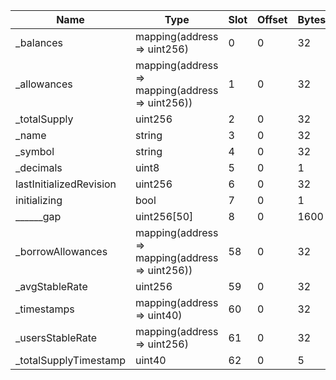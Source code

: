 |Name|Type|Slot|Offset|Bytes|Contract|
|-|-|-|-|-|-|
| _balances               | mapping(address => uint256)                     | 0    | 0      | 32    |StableDebtToken.sol:StableDebtToken|
| _allowances             | mapping(address => mapping(address => uint256)) | 1    | 0      | 32    |StableDebtToken.sol:StableDebtToken|
| _totalSupply            | uint256                                         | 2    | 0      | 32    |StableDebtToken.sol:StableDebtToken|
| _name                   | string                                          | 3    | 0      | 32    |StableDebtToken.sol:StableDebtToken|
| _symbol                 | string                                          | 4    | 0      | 32    |StableDebtToken.sol:StableDebtToken|
| _decimals               | uint8                                           | 5    | 0      | 1     |StableDebtToken.sol:StableDebtToken|
| lastInitializedRevision | uint256                                         | 6    | 0      | 32    |StableDebtToken.sol:StableDebtToken|
| initializing            | bool                                            | 7    | 0      | 1     |StableDebtToken.sol:StableDebtToken|
| ______gap               | uint256[50]                                     | 8    | 0      | 1600  |StableDebtToken.sol:StableDebtToken|
| _borrowAllowances       | mapping(address => mapping(address => uint256)) | 58   | 0      | 32    |StableDebtToken.sol:StableDebtToken|
| _avgStableRate          | uint256                                         | 59   | 0      | 32    |StableDebtToken.sol:StableDebtToken|
| _timestamps             | mapping(address => uint40)                      | 60   | 0      | 32    |StableDebtToken.sol:StableDebtToken|
| _usersStableRate        | mapping(address => uint256)                     | 61   | 0      | 32    |StableDebtToken.sol:StableDebtToken|
| _totalSupplyTimestamp   | uint40                                          | 62   | 0      | 5     |StableDebtToken.sol:StableDebtToken|